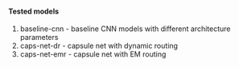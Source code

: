 #### Tested models

1. baseline-cnn	- baseline CNN models with different architecture parameters
2. caps-net-dr	- capsule net with dynamic routing
3. caps-net-emr	- capsule net with EM routing
